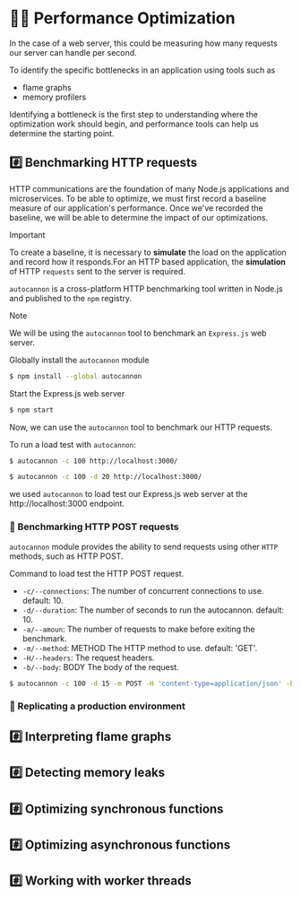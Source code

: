 # 💁‍♂️ Performance Optimization

In the case of a web server, this could be measuring how many requests our server can handle per second.

To identify the specific bottlenecks in an application using tools such as

- flame graphs
- memory profilers

Identifying a bottleneck is the first step to understanding where the optimization work should begin, and performance tools can help us determine the starting point.

## #️⃣ Benchmarking HTTP requests

HTTP communications are the foundation of many Node.js applications and microservices.
To be able to optimize, we must first record a baseline measure of our application's performance. Once we've recorded the baseline, we will be able to determine the impact of our optimizations.

> [!IMPORTANT]
> To create a baseline, it is necessary to **simulate** the load on the application and record how it responds.For an HTTP based application, the **simulation** of HTTP `requests` sent to the server is required.

`autocannon` is a cross-platform HTTP benchmarking tool written in Node.js and published to the `npm` registry.

> [!NOTE]
> We will be using the `autocannon` tool to benchmark an `Express.js` web server.

Globally install the `autocannon` module

```sh
$ npm install --global autocannon
```

Start the Express.js web server

```sh
$ npm start
```

Now, we can use the `autocannon` tool to benchmark our HTTP requests.

To run a load test with `autocannon`:

```sh
$ autocannon -c 100 http://localhost:3000/

$ autocannon -c 100 -d 20 http://localhost:3000/
```

we used `autocannon` to load test our Express.js web server at the http://localhost:3000 endpoint.

### 📝 Benchmarking HTTP POST requests

`autocannon` module provides the ability to send requests using other `HTTP` methods, such as HTTP POST.

Command to load test the HTTP POST request.

- `-c/--connections`: The number of concurrent connections to use. default: 10.
- `-d/--duration`: The number of seconds to run the autocannon. default: 10.
- `-a/--amoun`: The number of requests to make before exiting the benchmark.
- `-m/--method`: METHOD The HTTP method to use. default: 'GET'.
- `-H/--headers`: The request headers.
- `-b/--body`: BODY The body of the request.

```sh
$ autocannon -c 100 -d 15 -m POST -H 'content-type=application/json' -b '{ "hello": "world"}' http://localhost:3000/
```

### 📝  Replicating a production environment

## #️⃣ Interpreting flame graphs

## #️⃣ Detecting memory leaks

## #️⃣ Optimizing synchronous functions

## #️⃣ Optimizing asynchronous functions

## #️⃣ Working with worker threads
